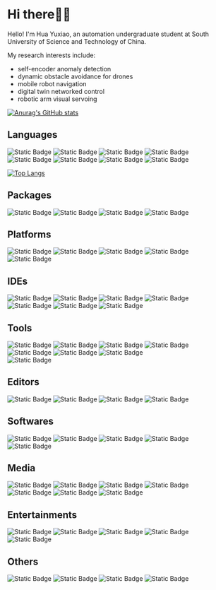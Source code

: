 # Hi there👋🏻

Hello! I'm Hua Yuxiao, an automation undergraduate student at South University of Science and Technology of China. 

My research interests include: 
- self-encoder anomaly detection
- dynamic obstacle avoidance for drones
- mobile robot navigation
- digital twin networked control
- robotic arm visual servoing

[![Anurag's GitHub stats](https://github-readme-stats.vercel.app/api?username=HuaYuXiao)](https://github.com/anuraghazra/github-readme-stats)

## Languages
![Static Badge](https://img.shields.io/badge/Python-3.11.5-blue?logo=python)
![Static Badge](https://img.shields.io/badge/C%2B%2B-14-blue?logo=cplusplus)
![Static Badge](https://img.shields.io/badge/C-_-blue?logo=c)
![Static Badge](https://img.shields.io/badge/Matlab-2023b-blue)
![Static Badge](https://img.shields.io/badge/VHDL-_-blue)
![Static Badge](https://img.shields.io/badge/Java-_-blue)
![Static Badge](https://img.shields.io/badge/R-4.3.2-blue?logo=r)
![Static Badge](https://img.shields.io/badge/CMake-3.26.4-blue?logo=cmake)

[![Top Langs](https://github-readme-stats.vercel.app/api/top-langs/?username=HuaYuXiao&layout=compact)](https://github.com/anuraghazra/github-readme-stats)

## Packages
![Static Badge](https://img.shields.io/badge/ROS-noetic-blue?logo=ros)
![Static Badge](https://img.shields.io/badge/OpenCV-4.8.1__4-blue?logo=opencv)
![Static Badge](https://img.shields.io/badge/PyTorch-2.1.0-blue?logo=pytorch)
![Static Badge](https://img.shields.io/badge/YOLO-v8-blue?logo=yolo)

## Platforms
![Static Badge](https://img.shields.io/badge/Linux-blue?logo=linux)
![Static Badge](https://img.shields.io/badge/Ubuntu-22.04-blue?logo=ubuntu)
![Static Badge](https://img.shields.io/badge/macOS-Sonama-blue?logo=macos)
![Static Badge](https://img.shields.io/badge/Windows_11-_-blue?logo=windows11)
![Static Badge](https://img.shields.io/badge/Windows_10-22H2-blue?logo=windows10)

## IDEs
![Static Badge](https://img.shields.io/badge/CLion-2023.2.2-blue?logo=clion)
![Static Badge](https://img.shields.io/badge/Visual_Studio-2022-blue?logo=visualstudio)
![Static Badge](https://img.shields.io/badge/PyCharm-2023.2.5-blue?logo=pycharm)
![Static Badge](https://img.shields.io/badge/IntelliJ_IDEA-_-blue?logo=intellijidea)
![Static Badge](https://img.shields.io/badge/Visual_Studio_Code-1.84.2-blue?logo=visualstudiocode)
![Static Badge](https://img.shields.io/badge/RStudio-2023.09.1-blue?logo=rstudio)
![Static Badge](https://img.shields.io/badge/Eclipse_IDE-_-blue?logo=eclipseide)

## Tools
![Static Badge](https://img.shields.io/badge/VMware-_-blue?logo=vmware)
![Static Badge](https://img.shields.io/badge/OpenAI-_-blue?logo=openai)
![Static Badge](https://img.shields.io/badge/GitHub_Copilot-1.4.2-blue?logo=githubcopilot)
![Static Badge](https://img.shields.io/badge/Github_Desktop-3.3.5-blue)
![Static Badge](https://img.shields.io/badge/Anaconda-23.7.4-blue?logo=anaconda)
![Static Badge](https://img.shields.io/badge/Google_Scholar-_-blue?logo=googlescholar)
![Static Badge](https://img.shields.io/badge/Homebrew-4.1.21-blue?logo=homebrew)	
![Static Badge](https://img.shields.io/badge/AdGuard-4.2.209-blue?logo=adguard)

## Editors
![Static Badge](https://img.shields.io/badge/LaTeX-_-blue?logo=latex)
![Static Badge](https://img.shields.io/badge/Overleaf-_-blue?logo=overleaf)
![Static Badge](https://img.shields.io/badge/Markdown-_-blue?logo=markdown)
![Static Badge](https://img.shields.io/badge/Notion-_-blue?logo=notion)

## Softwares
![Static Badge](https://img.shields.io/badge/Wireshark-_-blue?logo=wireshark)
![Static Badge](https://img.shields.io/badge/Altium_Designer-_-blue?logo=altiumdesigner)
![Static Badge](https://img.shields.io/badge/KiCad-_-blue?logo=kicad)
![Static Badge](https://img.shields.io/badge/Android_Studio-_-blue?logo=androidstudio)
![Static Badge](https://img.shields.io/badge/Vivado-2023.2-blue?logo=xilinx)

## Media
![Static Badge](https://img.shields.io/badge/WeChat-3.8.5-blue?logo=wechat)
![Static Badge](https://img.shields.io/badge/YouTube-_-blue?logo=youtube)
![Static Badge](https://img.shields.io/badge/Bilibili-_-blue?logo=bilibili)
![Static Badge](https://img.shields.io/badge/LinkedIn-_-blue?logo=linkedin)
![Static Badge](https://img.shields.io/badge/Sina_Weibo-_-blue?logo=sinaweibo)
![Static Badge](https://img.shields.io/badge/Tencent_QQ-_-blue?logo=tencentqq)
![Static Badge](https://img.shields.io/badge/TikTok-_-blue?logo=tiktok)

## Entertainments
![Static Badge](https://img.shields.io/badge/KFC-_-blue?logo=kfc)
![Static Badge](https://img.shields.io/badge/Starbucks-_-blue?logo=starbucks)
![Static Badge](https://img.shields.io/badge/Minecraft-_-blue?logo=minecraft)
![Static Badge](https://img.shields.io/badge/PUBG-_-blue?logo=pubg)
![Static Badge](https://img.shields.io/badge/Tripadvisor-_-blue?logo=tripadvisor)

## Others
![Static Badge](https://img.shields.io/badge/Shenzhen_Metro-_-blue?logo=shenzhenmetro)
![Static Badge](https://img.shields.io/badge/TED-_-blue?logo=ted)
![Static Badge](https://img.shields.io/badge/DJI-_-blue?logo=dji)
![Static Badge](https://img.shields.io/badge/Huawei-_-blue?logo=huawei)	
